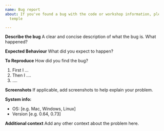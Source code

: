 ```yaml
---
name: Bug report
about: If you've found a bug with the code or workshop information, please use this
  temple

---
```


**Describe the bug**
A clear and concise description of what the bug is. What happened?


**Expected Behaviour**
What did you expect to happen?


**To Reproduce**
How did you find the bug? 
1. First I ... 
2. Then I ....
3. ....


**Screenshots**
If applicable, add screenshots to help explain your problem.


**System info:**
 - OS: [e.g. Mac, Windows, Linux]
 - Version [e.g. 0.64, 0.73]


**Additional context**
Add any other context about the problem here.
